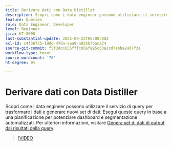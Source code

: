 ```yaml
---
title: Derivare dati con Data Distiller
description: Scopri come i data engineer possono utilizzare il servizio di query per trasformare i dati e generare nuovi set di dati. Esegui queste query in base a una pianificazione per potenziare dashboard e segmentazione automatizzati.
feature: Queries
role: Data Engineer, Developer
level: Beginner
jira: KT-8005
last-substantial-update: 2025-09-23T00:00:00Z
exl-id: c4f36725-19dd-47da-aaa8-a925b7baca24
source-git-commit: f5f3dcc655fffc056fe95c33a3cd7abba24d7f3a
workflow-type: tm+mt
source-wordcount: '78'
ht-degree: 0%

---
```


# Derivare dati con Data Distiller

Scopri come i data engineer possono utilizzare il servizio di query per trasformare i dati e generare nuovi set di dati. Esegui queste query in base a una pianificazione per potenziare dashboard e segmentazione automatizzati. Per ulteriori informazioni, visitare [Genera set di dati di output dai risultati della query](https://experienceleague.adobe.com/it/docs/experience-platform/query/ui/create-datasets).

>[!VIDEO](https://video.tv.adobe.com/v/333699?learn=on&enablevpops)
